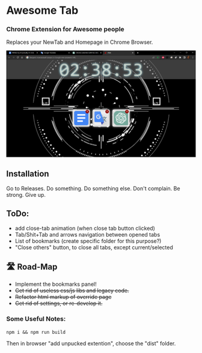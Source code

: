 # Awesome Tab
### Chrome Extension for Awesome people 
Replaces your NewTab and Homepage in Chrome Browser.

[comment]: <> ([Alternative version]&#40;https://a13ks3y.github.io/ATab/index.html&#41; - for mobile, to set up it as home page.)

![Screenshot](./src/assets/screenshot_2023-05-03_023856.png)

## Installation

Go to Releases. Do something. Do something else. Don't complain. Be strong. Give up.

## ToDo:
- add close-tab animation (when close tab button clicked)
- Tab/Shit+Tab and arrows navigation between opened tabs
- List of bookmarks (create specific folder for this purpose?)
- "Close others" button, to close all tabs, except current/selected

## 🛣 Road-Map
- Implement the bookmarks panel!
- ~~Get rid of useless css/js libs and legacy code.~~
- ~~Refactor html markup of override page~~
- ~~Get rid of settings, or re-develop it.~~


### Some Useful Notes:

````shell
npm i && npm run build
````

Then in browser "add unpucked extention", choose the "dist" folder.
